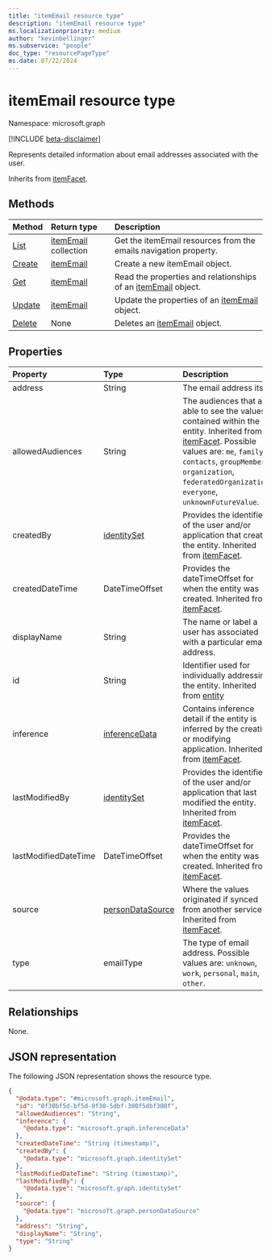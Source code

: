 ```yaml
---
title: "itemEmail resource type"
description: "itemEmail resource type"
ms.localizationpriority: medium
author: "kevinbellinger"
ms.subservice: "people"
doc_type: "resourcePageType"
ms.date: 07/22/2024
---
```


# itemEmail resource type

Namespace: microsoft.graph

[!INCLUDE [beta-disclaimer](../../includes/beta-disclaimer.md)]

Represents detailed information about email addresses associated with the user.

Inherits from [itemFacet](../resources/itemfacet.md).

## Methods
|Method|Return type|Description|
|:---|:---|:---|
|[List](../api/profile-list-emails.md)|[itemEmail](../resources/itememail.md) collection|Get the itemEmail resources from the emails navigation property.|
|[Create](../api/profile-post-emails.md)|[itemEmail](../resources/itememail.md)|Create a new itemEmail object.|
|[Get](../api/itememail-get.md)|[itemEmail](../resources/itememail.md)|Read the properties and relationships of an [itemEmail](../resources/itememail.md) object.|
|[Update](../api/itememail-update.md)|[itemEmail](../resources/itememail.md)|Update the properties of an [itemEmail](../resources/itememail.md) object.|
|[Delete](../api/itememail-delete.md)|None|Deletes an [itemEmail](../resources/itememail.md) object.|

## Properties
|Property|Type|Description|
|:---|:---|:---|
|address|String|The email address itself.|
|allowedAudiences|String|The audiences that are able to see the values contained within the entity. Inherited from [itemFacet](../resources/itemfacet.md). Possible values are: `me`, `family`, `contacts`, `groupMembers`, `organization`, `federatedOrganizations`, `everyone`, `unknownFutureValue`.|
|createdBy|[identitySet](../resources/identityset.md)|Provides the identifier of the user and/or application that created the entity. Inherited from [itemFacet](../resources/itemfacet.md).|
|createdDateTime|DateTimeOffset|Provides the dateTimeOffset for when the entity was created. Inherited from [itemFacet](../resources/itemfacet.md).|
|displayName|String|The name or label a user has associated with a particular email address.|
|id|String|Identifier used for individually addressing the entity. Inherited from [entity](../resources/entity.md)|
|inference|[inferenceData](../resources/inferencedata.md)|Contains inference detail if the entity is inferred by the creating or modifying application. Inherited from [itemFacet](../resources/itemfacet.md).|
|lastModifiedBy|[identitySet](../resources/identityset.md)|Provides the identifier of the user and/or application that last modified the entity. Inherited from [itemFacet](../resources/itemfacet.md).|
|lastModifiedDateTime|DateTimeOffset|Provides the dateTimeOffset for when the entity was created. Inherited from [itemFacet](../resources/itemfacet.md).|
|source|[personDataSource](../resources/persondatasource.md)|Where the values originated if synced from another service. Inherited from [itemFacet](../resources/itemfacet.md).|
|type|emailType|The type of email address. Possible values are: `unknown`, `work`, `personal`, `main`, `other`.|

## Relationships
None.

## JSON representation
The following JSON representation shows the resource type.
<!-- {
  "blockType": "resource",
  "keyProperty": "id",
  "@odata.type": "microsoft.graph.itemEmail",
  "baseType": "microsoft.graph.itemFacet",
  "openType": false
}
-->
``` json
{
  "@odata.type": "#microsoft.graph.itemEmail",
  "id": "0f30bf5d-bf5d-0f30-5dbf-300f5dbf300f",
  "allowedAudiences": "String",
  "inference": {
    "@odata.type": "microsoft.graph.inferenceData"
  },
  "createdDateTime": "String (timestamp)",
  "createdBy": {
    "@odata.type": "microsoft.graph.identitySet"
  },
  "lastModifiedDateTime": "String (timestamp)",
  "lastModifiedBy": {
    "@odata.type": "microsoft.graph.identitySet"
  },
  "source": {
    "@odata.type": "microsoft.graph.personDataSource"
  },
  "address": "String",
  "displayName": "String",
  "type": "String"
}
```


